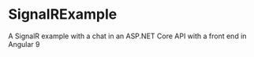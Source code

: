 # SignalRExample
A SignalR example with a chat in an ASP.NET Core API with a front end in Angular 9
